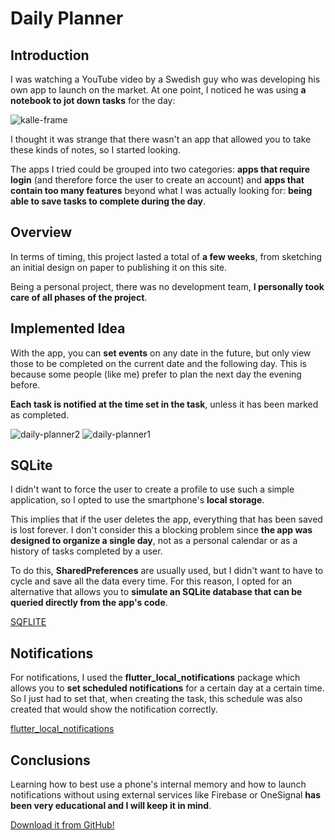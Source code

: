 # Daily Planner

## Introduction
I was watching a YouTube video by a Swedish guy who was developing his own app to launch on the market. At one point, I noticed he was using **a notebook to jot down tasks** for the day:

![kalle-frame](https://github.com/user-attachments/assets/fb7485eb-6410-40a0-a7ac-fc20ba0ddfb3)


I thought it was strange that there wasn't an app that allowed you to take these kinds of notes, so I started looking.

The apps I tried could be grouped into two categories: **apps that require login** (and therefore force the user to create an account) and **apps that contain too many features** beyond what I was actually looking for: **being able to save tasks to complete during the day**.

## Overview
In terms of timing, this project lasted a total of **a few weeks**, from sketching an initial design on paper to publishing it on this site.

Being a personal project, there was no development team, **I personally took care of all phases of the project**.

## Implemented Idea
With the app, you can **set events** on any date in the future, but only view those to be completed on the current date and the following day. This is because some people (like me) prefer to plan the next day the evening before.

**Each task is notified at the time set in the task**, unless it has been marked as completed.

![daily-planner2](https://github.com/user-attachments/assets/4f0fabc0-d769-4b60-8282-bf01a5b980f2)
![daily-planner1](https://github.com/user-attachments/assets/28c7f770-54eb-428b-858c-2b81f0d339e8)

## SQLite
I didn't want to force the user to create a profile to use such a simple application, so I opted to use the smartphone's **local storage**.

This implies that if the user deletes the app, everything that has been saved is lost forever. I don't consider this a blocking problem since **the app was designed to organize a single day**, not as a personal calendar or as a history of tasks completed by a user.

To do this, **SharedPreferences** are usually used, but I didn't want to have to cycle and save all the data every time. For this reason, I opted for an alternative that allows you to **simulate an SQLite database that can be queried directly from the app's code**.

[SQFLITE](https://pub.dev/packages/sqflite)

## Notifications
For notifications, I used the **flutter_local_notifications** package which allows you to **set scheduled notifications** for a certain day at a certain time.
So I just had to set that, when creating the task, this schedule was also created that would show the notification correctly.

[flutter_local_notifications](https://pub.dev/packages/flutter_local_notifications)

## Conclusions
Learning how to best use a phone's internal memory and how to launch notifications without using external services like Firebase or OneSignal **has been very educational and I will keep it in mind**.

[Download it from GitHub!](https://github.com/txnello/daily-planner/raw/main/apk-daily-planner.apk)
